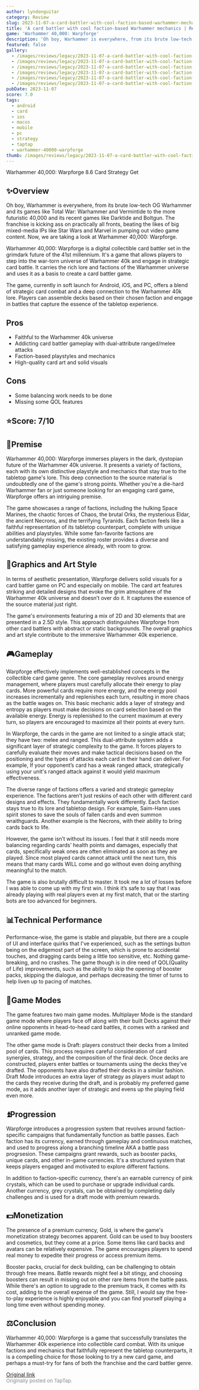 ```yaml
---
author: lyndonguitar
category: Review
slug: 2023-11-07-a-card-battler-with-cool-faction-based-warhammer-mechanics-review-warhammer-40000-warp
title: 'A card battler with cool faction-based Warhammer mechanics | Review - Warhammer 40,000: Warpforge'
game: 'Warhammer 40,000: Warpforge'
description: 'Oh boy, Warhammer is everywhere, from its brute low-tech OG Warhammer and its games like Total War: Warhammer and Vermintide to the more futuristic 40,000 and its recent games like Darktide and Boltgun. The franchise is kicking ass on practically all fronts, beating the likes of big mixed-media IPs like Star Wars and Marvel in pumping out video game content. Now, we are taking a look at Warhammer 40,000: Warpforge.'
featured: false
gallery:
  - /images/reviews/legacy/2023-11-07-a-card-battler-with-cool-faction-based-warhammer-mechanics--review---warhammer-40000-warp-0.avif
  - /images/reviews/legacy/2023-11-07-a-card-battler-with-cool-faction-based-warhammer-mechanics--review---warhammer-40000-warp-1.avif
  - /images/reviews/legacy/2023-11-07-a-card-battler-with-cool-faction-based-warhammer-mechanics--review---warhammer-40000-warp-2.avif
  - /images/reviews/legacy/2023-11-07-a-card-battler-with-cool-faction-based-warhammer-mechanics--review---warhammer-40000-warp-3.avif
  - /images/reviews/legacy/2023-11-07-a-card-battler-with-cool-faction-based-warhammer-mechanics--review---warhammer-40000-warp-4.avif
  - /images/reviews/legacy/2023-11-07-a-card-battler-with-cool-faction-based-warhammer-mechanics--review---warhammer-40000-warp-5.avif
pubDate: 2023-11-07
score: 7.0
tags:
  - android
  - card
  - ios
  - macos
  - mobile
  - pc
  - strategy
  - taptap
  - warhammer-40000-warpforge
thumb: /images/reviews/legacy/2023-11-07-a-card-battler-with-cool-faction-based-warhammer-mechanics--review---warhammer-40000-warp-0.avif
---
```


Warhammer 40,000: Warpforge
8.6
Card
Strategy
Get


## ✨Overview

Oh boy, Warhammer is everywhere, from its brute low-tech OG Warhammer and its games like Total War: Warhammer and Vermintide to the more futuristic 40,000 and its recent games like Darktide and Boltgun. The franchise is kicking ass on practically all fronts, beating the likes of big mixed-media IPs like Star Wars and Marvel in pumping out video game content. Now, we are taking a look at Warhammer 40,000: Warpforge.

Warhammer 40,000: Warpforge is a digital collectible card battler set in the grimdark future of the 41st millennium. It's a game that allows players to step into the war-torn universe of Warhammer 40k and engage in strategic card battle. It carries the rich lore and factions of the Warhammer universe and uses it as a basis to create a card battler game.

The game, currently in soft launch for Android, iOS, and PC, offers a blend of strategic card combat and a deep connection to the Warhammer 40k lore. Players can assemble decks based on their chosen faction and engage in battles that capture the essence of the tabletop experience.




## Pros
- Faithful to the Warhammer 40k universe
- Addicting card battler gameplay with dual-attribute ranged/melee attacks
- Faction-based playstyles and mechanics
- High-quality card art and solid visuals
## Cons
- Some balancing work needs to be done
- Missing some QOL features



## ⭐️Score: 7/10


## 📖Premise

Warhammer 40,000: Warpforge immerses players in the dark, dystopian future of the Warhammer 40k universe. It presents a variety of factions, each with its own distinctive playstyle and mechanics that stay true to the tabletop game's lore. This deep connection to the source material is undoubtedly one of the game's strong points. Whether you're a die-hard Warhammer fan or just someone looking for an engaging card game, Warpforge offers an intriguing premise.

The game showcases a range of factions, including the hulking Space Marines, the chaotic forces of Chaos, the brutal Orks, the mysterious Eldar, the ancient Necrons, and the terrifying Tyranids. Each faction feels like a faithful representation of its tabletop counterpart, complete with unique abilities and playstyles. While some fan-favorite factions are understandably missing, the existing roster provides a diverse and satisfying gameplay experience already, with room to grow.


## 🎨Graphics and Art Style

In terms of aesthetic presentation, Warpforge delivers solid visuals for a card battler game on PC and especially on mobile. The card art features striking and detailed designs that evoke the grim atmosphere of the Warhammer 40k universe and doesn’t over do it. It captures the essence of the source material just right.

The game's environments featuring a mix of 2D and 3D elements that are presented in a 2.5D style. This approach distinguishes Warpforge from other card battlers with abstract or static backgrounds. The overall graphics and art style contribute to the immersive Warhammer 40k experience.


## 🎮Gameplay

Warpforge effectively implements well-established concepts in the collectible card game genre. The core gameplay revolves around energy management, where players must carefully allocate their energy to play cards. More powerful cards require more energy, and the energy pool increases incrementally and replenishes each turn, resulting in more chaos as the battle wages on. This basic mechanic adds a layer of strategy and entropy as players must make decisions on card selection based on the available energy. Energy is replenished to the current maximum at every turn, so players are encouraged to maximize all their points at every turn.

In Warpforge, the cards in the game are not limited to a single attack stat; they have two: melee and ranged. This dual-attribute system adds a significant layer of strategic complexity to the game. It forces players to carefully evaluate their moves and make tactical decisions based on the positioning and the types of attacks each card in their hand can deliver. For example, If your opponent’s card has a weak ranged attack, strategically using your unit's ranged attack against it would yield maximum effectiveness.

The diverse range of factions offers a varied and strategic gameplay experience. The factions aren’t just reskins of each other with different card designs and effects. They fundamentally work differently. Each faction stays true to its lore and tabletop design. For example, Saim-Hann uses spirit stones to save the souls of fallen cards and even summon wraithguards. Another example is the Necrons, with their ability to bring cards back to life.

However, the game isn’t without its issues. I feel that it still needs more balancing regarding cards’ health points and damages, especially that cards, specifically weak ones are often eliminated as soon as they are played. Since most played cards cannot attack until the next turn, this means that many cards WILL come and go without even doing anything meaningful to the match.

The game is also brutally difficult to master. It took me a lot of losses before I was able to come up with my first win. I think it’s safe to say that I was already playing with real players even at my first match, that or the starting bots are too advanced for beginners.


## 📊Technical Performance

Performance-wise, the game is stable and playable, but there are a couple of UI and interface quirks that I've experienced, such as the settings button being on the edgemost part of the screen, which is prone to accidental touches, and dragging cards being a little too sensitive, etc. Nothing game-breaking, and no crashes. The game though is in dire need of QOL(Quality of Life) improvements, such as the ability to skip the opening of booster packs, skipping the dialogue, and perhaps decreasing the timer of turns to help liven up to pacing of matches.


## 📜Game Modes

The game features two main game modes. Multiplayer Mode is the standard game mode where players face off along with their built Decks against their online opponents in head-to-head card battles, it comes with a ranked and unranked game mode.

The other game mode is Draft: players construct their decks from a limited pool of cards. This process requires careful consideration of card synergies, strategy, and the composition of the final deck. Once decks are constructed, players enter battles or tournaments using the decks they've drafted. The opponents have also drafted their decks in a similar fashion. Draft Mode introduces an extra layer of strategy as players must adapt to the cards they receive during the draft, and is probably my preferred game mode, as it adds another layer of strategic and evens up the playing field even more.


## ⏫Progression

Warpforge introduces a progression system that revolves around faction-specific campaigns that fundamentally function as battle passes. Each faction has its currency, earned through gameplay and continuous matches, and used to progress along a branching timeline AKA a battle pass progrsesion. These campaigns grant rewards, such as booster packs, unique cards, and other in-game currencies. It's a structured system that keeps players engaged and motivated to explore different factions.

In addition to faction-specific currency, there's an earnable currency of pink crystals, which can be used to purchase or upgrade individual cards. Another currency, grey crystals, can be obtained by completing daily challenges and is used for a draft mode with premium rewards.


## 💵Monetization

The presence of a premium currency, Gold, is where the game's monetization strategy becomes apparent. Gold can be used to buy boosters and cosmetics, but they come at a price. Some items like card backs and avatars can be relatively expensive. The game encourages players to spend real money to expedite their progress or access premium items.

Booster packs, crucial for deck building, can be challenging to obtain through free means. Battle rewards might feel a bit stingy, and choosing boosters can result in missing out on other rare items from the battle pass. While there's an option to upgrade to the premium track, it comes with its cost, adding to the overall expense of the game. Still, I would say the free-to-play experience is highly enjoyable and you can find yourself playing a long time even without spending money.


## ⚖️Conclusion

Warhammer 40,000: Warpforge is a game that successfully translates the Warhammer 40k experience into collectible card combat. With its unique factions and mechanics that faithfully represent the tabletop counterparts, it is a compelling choice for those looking to try a new card game, and perhaps a must-try for fans of both the franchise and the card battler genre.

[Original link](https://www.taptap.io/post/6517710)<br><span style="font-size: 0.95em; color: #888;">Originally posted on TapTap.</span>